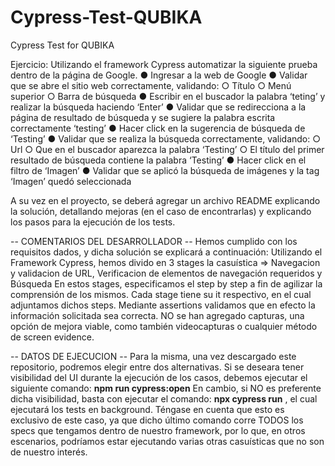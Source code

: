 # Cypress-Test-QUBIKA
Cypress Test for QUBIKA

Ejercicio:
Utilizando el framework Cypress automatizar la siguiente prueba dentro de la página de Google.
● Ingresar a la web de Google
● Validar que se abre el sitio web correctamente, validando:
○ Título
○ Menú superior
○ Barra de búsqueda
● Escribir en el buscador la palabra ‘teting’ y realizar la búsqueda haciendo ‘Enter’
● Validar que se redirecciona a la página de resultado de búsqueda y se sugiere la palabra
escrita correctamente ‘testing’
● Hacer click en la sugerencia de búsqueda de ‘Testing’
● Validar que se realiza la búsqueda correctamente, validando:
○ Url
○ Que en el buscador aparezca la palabra ‘Testing’
○ El título del primer resultado de búsqueda contiene la palabra ‘Testing’
● Hacer click en el filtro de ‘Imagen’
● Validar que se aplicó la búsqueda de imágenes y la tag ‘Imagen’ quedó seleccionada

A su vez en el proyecto, se deberá agregar un archivo README explicando la solución,
detallando mejoras (en el caso de encontrarlas) y explicando los pasos para la ejecución de los
tests.

-- COMENTARIOS DEL DESARROLLADOR --
Hemos cumplido con los requisitos dados, y dicha solución se explicará a continuación:
Utilizando el Framework Cypress, hemos divido en 3 stages la casuística => Navegacion y validacion de URL, Verificacion de elementos de navegación requeridos y Búsqueda
En estos stages, especificamos el step by step a fin de agilizar la comprensión de los mismos. Cada stage tiene su it respectivo, en el cual adjuntamos dichos steps. 
Mediante assertions validamos que en efecto la información solicitada sea correcta. 
NO se han agregado capturas, una opción de mejora viable, como también videocapturas o cualquier método de screen evidence. 

-- DATOS DE EJECUCION -- 
Para la misma, una vez descargado este repositorio, podremos elegir entre dos alternativas.
Si se deseara tener visibilidad del UI durante la ejecución de los casos, debemos ejecutar el siguiente comando: **npm run cypress:open**
En cambio, si NO es preferente dicha visibilidad, basta con ejecutar el comando: **npx cypress run** , el cual ejecutará los tests en background. 
Téngase en cuenta que esto es exclusivo de este caso, ya que dicho último comando corre TODOS los specs que tengamos dentro de nuestro framework, por lo que, en otros escenarios, 
podríamos estar ejecutando varias otras casuísticas que no son de nuestro interés.
